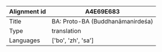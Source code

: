 |Alignment id | A4E69E683
| --- | --- 
|Title | BA: Proto-BA (Buddhanāmanirdeśa) 
|Type | translation
|Languages | ['bo', 'zh', 'sa']